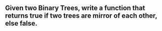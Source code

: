 ## Given two Binary Trees, write a function that returns true if two trees are mirror of each other, else false. 
